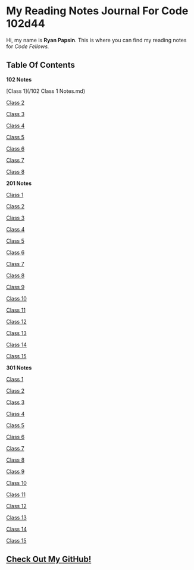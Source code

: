 # My Reading Notes Journal For Code 102d44

Hi, my name is **Ryan Papsin**. This is where you can find my reading notes for *Code Fellows.*

## Table Of Contents ##

**102 Notes**

[Class 1](/102 Class 1 Notes.md)

[Class 2](102/102%20Class%202%20Notes.md)  

[Class 3](102/102%20Class%203%20Notes.md)

[Class 4](102/102%20Class%204%20Notes.md)

[Class 5](102/102%20Class%205%20Notes.md)

[Class 6](102/102%20Class%206%20Notes.md)

[Class 7](102/102%20Class%207%20Notes.md)

[Class 8](102/102%20Class%208%20Notes.md)

**201 Notes**

[Class 1](201/201%20Class%201%20Notes.md)

[Class 2](201/201%20Class%202%20Notes.md)

[Class 3](201/201%20Class%203%20Notes.md)

[Class 4](201/201%20Class%204%20Notes.md)

[Class 5](201/201%20Class%205%20Notes.md)

[Class 6](201/201%20Class%206%20Notes.md)

[Class 7](201/201%20Class%207%20Notes.md)

[Class 8](201/201%20Class%208%20Notes.md)

[Class 9](201/201%20Class%209%20Notes.md)

[Class 10](201/201%20Class%2010%20Notes.md)

[Class 11](201/201%20Class%2011%20Notes.md)

[Class 12](201/201%20Class%2012%20Notes.md)

[Class 13](201/201%20Class%2013%20Notes.md)

[Class 14](201/201%20Class%2014%20Notes.md)

[Class 15](201/201%20Class%2015%20Notes.md)

**301 Notes**

[Class 1](301/301%20Class%201%20Notes.md)

[Class 2](301/301%20Class%202%20Notes.md)

[Class 3](301/301%20Class%203%20Notes.md)

[Class 4](301/301%20Class%204%20Notes.md)

[Class 5](301/301%20Class%205%20Notes.md)

[Class 6](301/301%20Class%206%20Notes.md)

[Class 7](301/301%20Class%207%20Notes.md)

[Class 8](301/301%20Class%208%20Notes.md)

[Class 9](301/301%20Class%209%20Notes.md)

[Class 10](301/301%20Class%2010%20Notes.md)

[Class 11](301/301%20Class%2011%20Notes.md)

[Class 12](301/301%20Class%2012%20Notes.md)

[Class 13](301/301%20Class%2013%20Notes.md)

[Class 14](301/301%20Class%2014%20Notes.md)

[Class 15](301/301%20Class%2015%20Notes.md)

## [Check Out My GitHub!](https://github.com/rpap75) ##
